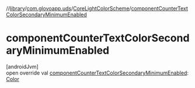 //[library](../../../index.md)/[com.glovoapp.uds](../index.md)/[CoreLightColorScheme](index.md)/[componentCounterTextColorSecondaryMinimumEnabled](component-counter-text-color-secondary-minimum-enabled.md)

# componentCounterTextColorSecondaryMinimumEnabled

[androidJvm]\
open override val [componentCounterTextColorSecondaryMinimumEnabled](component-counter-text-color-secondary-minimum-enabled.md): [Color](https://developer.android.com/reference/kotlin/androidx/compose/ui/graphics/Color.html)
